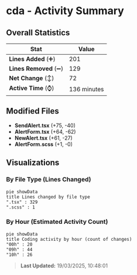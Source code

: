 # cda - Activity Summary 

## Overall Statistics

| Stat                   | Value                                                             |
| ---------------------- | ----------------------------------------------------------------- |
| **Lines Added** (➕)   | 201                                          |
| **Lines Removed** (➖) | 129                                        |
| **Net Change** (↕)    | 72                |
| **Active Time** (⌚)   | 136 minutes |


## Modified Files
- **SendAlert.tsx** (+75, -40)
- **AlertForm.tsx** (+64, -62)
- **NewAlert.tsx** (+61, -27)
- **AlertForm.scss** (+1, -0)

## Visualizations

### By File Type (Lines Changed)

```mermaid
pie showData
title Lines changed by file type
".tsx" : 329
".scss" : 1
```

### By Hour (Estimated Activity Count)

```mermaid
pie showData
title Coding activity by hour (count of changes)
"00h" : 20
"09h" : 44
"10h" : 26
```


> **Last Updated:** 19/03/2025, 10:48:01